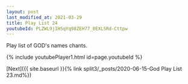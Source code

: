 ```yaml
---
layout: post
last_modified_at: 2021-03-29
title: Play List 24
youtubeId: PLZWL9jIHSqYq98ZEH77_0EXLSRd-Cttpw
---
```

 
 
Play list of GOD's names chants.
 
{% include youtubePlayer1.html id=page.youtubeId %}
 

[Next]({{ site.baseurl }}{% link  split3/_posts/2020-06-15-God Play List 23.md%})

